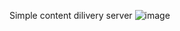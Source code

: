 Simple content dilivery server
![image](https://github.com/user-attachments/assets/19fded4b-84a1-48a7-b433-dadd5f70b76e)
